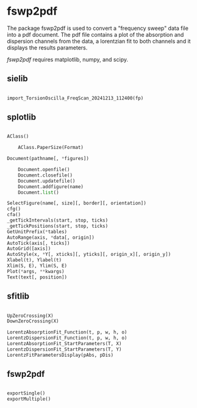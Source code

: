 # fswp2pdf

The package fswp2pdf is used to convert a "frequency sweep" data file into a pdf document. The pdf file contains a plot of the absorption and dispersion channels from the data, a lorentzian fit to both channels and it displays the results parameters.

*fswp2pdf* requires matplotlib, numpy, and scipy.

## sielib

```python

import_TorsionOscilla_FreqScan_20241213_112400(fp)

```

## splotlib

```python

AClass()

	AClass.PaperSize(Format)

Document(pathname[, *figures])

	Document.openfile()
	Document.closefile()
	Document.updatefile()
	Document.addfigure(name)
	Document.list()

SelectFigure(name[, size][, border][, orientation])
cfg()
cfa()
_getTickIntervals(start, stop, ticks)
_getTickPositions(start, stop, ticks)
GetUnitPrefix(*tables)
AutoRange(axis, *data[, origin])
AutoTick(axis[, ticks])
AutoGrid([axis])
AutoStyle(x, *Y[, xticks][, yticks][, origin_x][, origin_y])
Xlabel(t), Ylabel(t)
Xlim(S, E), Ylim(S, E)
Plot(*args, **kwargs)
Text(text[, position])

```

## sfitlib

```python

UpZeroCrossing(X)
DownZeroCrossing(X)

LorentzAbsorptionFit_Function(t, p, w, h, o)
LorentzDispersionFit_Function(t, p, w, h, o)
LorentzAbsorptionFit_StartParameters(T, X)
LorentzDispersionFit_StartParameters(T, Y)
LorentzFitParametersDisplay(pAbs, pDis)

```

## fswp2pdf

```python

exportSingle()
exportMultiple()

```